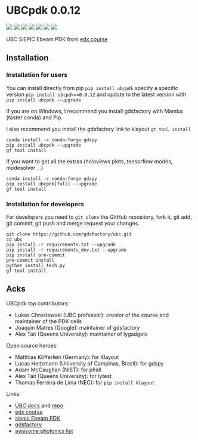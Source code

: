 # UBCpdk 0.0.12

[![](https://img.shields.io/pypi/v/ubcpdk)](https://pypi.org/project/ubcpdk/)
[![](https://img.shields.io/github/issues/gdsfactory/ubc)](https://github.com/gdsfactory/ubc/issues)
![](https://img.shields.io/github/forks/gdsfactory/ubc)
![](https://img.shields.io/github/stars/gdsfactory/ubc)
[![](https://img.shields.io/github/license/gdsfactory/ubc)](https://choosealicense.com/licenses/mit/)
[![](https://img.shields.io/codecov/c/github/gdsfactory/ubc)](https://codecov.io/gh/gdsfactory/ubc/tree/master/ubc)
[![](https://img.shields.io/badge/code%20style-black-000000.svg)](https://github.com/psf/black)


UBC SiEPIC Ebeam PDK from [edx course](https://www.edx.org/course/silicon-photonics-design-fabrication-and-data-ana)

## Installation

### Installation for users

You can install directly from pip `pip install ubcpdk` specify a specific version `pip install ubcpdk==0.0.12`
and update to the latest version with `pip install ubcpdk --upgrade`

If you are on Windows, I recommend you install gdsfactory with Mamba (faster conda) and Pip.

I also recommend you install the gdsfactory link to klayout `gt tool install`

```
conda install -c conda-forge gdspy
pip install ubcpdk --upgrade
gf tool install
```

If you want to get all the extras (holoviews plots, tensorflow modes, modesolver ...)

```
conda install -c conda-forge gdspy
pip install ubcpdk[full] --upgrade
gf tool install
```

### Installation for developers

For developers you need to `git clone` the GitHub repository, fork it, git add, git commit, git push and merge request your changes.

```
git clone https://github.com/gdsfactory/ubc.git
cd ubc
pip install -r requirements.txt --upgrade
pip install -r requirements_dev.txt --upgrade
pip install pre-commit
pre-commit install
python install_tech.py
gf tool install
```

## Acks

UBCpdk top contributors:

- Lukas Chrostowski (UBC professor): creator of the course and maintainer of the PDK cells
- Joaquin Matres (Google): maintainer of gdsfactory
- Alex Tait (Queens University): maintainer of lygadgets

Open source heroes:

- Matthias Köfferlein (Germany): for Klayout
- Lucas Heitzmann (University of Campinas, Brazil): for gdspy
- Adam McCaughan (NIST): for phidl
- Alex Tait (Queens University): for lytest
- Thomas Ferreira de Lima (NEC): for `pip install klayout`


Links:

- [UBC docs](https://gdsfactory.github.io/ubc/) and [repo](https://github.com/gdsfactory/ubc)
- [edx course](https://www.edx.org/course/silicon-photonics-design-fabrication-and-data-ana)
- [siepic Ebeam PDK](https://github.com/lukasc-ubc/SiEPIC_EBeam_PDK)
- [gdsfactory](https://gdsfactory.github.io/gdsfactory/)
- [awesome photonics list](https://github.com/joamatab/awesome_photonics)
